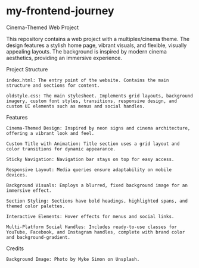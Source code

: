 # my-frontend-journey
Cinema-Themed Web Project

This repository contains a web project with a multiplex/cinema theme. The design features a stylish home page, vibrant visuals, and flexible, visually appealing layouts. The background is inspired by modern cinema aesthetics, providing an immersive experience.

Project Structure

    index.html: The entry point of the website. Contains the main structure and sections for content.

    oldstyle.css: The main stylesheet. Implements grid layouts, background imagery, custom font styles, transitions, responsive design, and custom UI elements such as menus and social handles.

Features

    Cinema-Themed Design: Inspired by neon signs and cinema architecture, offering a vibrant look and feel.

    Custom Title with Animation: Title section uses a grid layout and color transitions for dynamic appearance.

    Sticky Navigation: Navigation bar stays on top for easy access.

    Responsive Layout: Media queries ensure adaptability on mobile devices.

    Background Visuals: Employs a blurred, fixed background image for an immersive effect.

    Section Styling: Sections have bold headings, highlighted spans, and themed color palettes.

    Interactive Elements: Hover effects for menus and social links.

    Multi-Platform Social Handles: Includes ready-to-use classes for YouTube, Facebook, and Instagram handles, complete with brand color and background-gradient.

Credits

    Background Image: Photo by Myke Simon on Unsplash.

